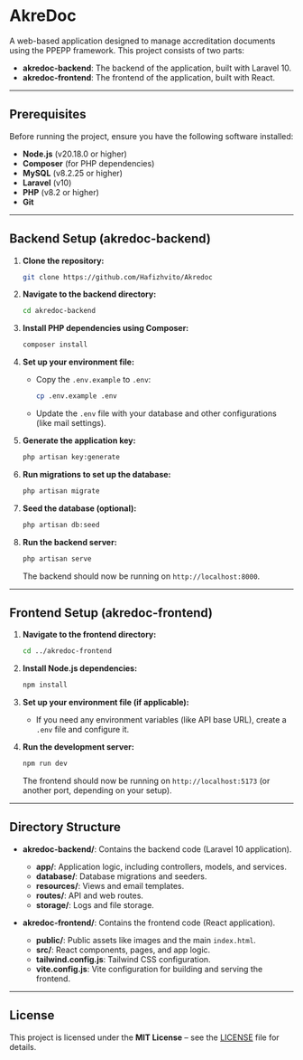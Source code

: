
# AkreDoc

A web-based application designed to manage accreditation documents using the PPEPP framework. This project consists of two parts:

- **akredoc-backend**: The backend of the application, built with Laravel 10.
- **akredoc-frontend**: The frontend of the application, built with React.

---

## Prerequisites

Before running the project, ensure you have the following software installed:

- **Node.js** (v20.18.0 or higher)
- **Composer** (for PHP dependencies)
- **MySQL** (v8.2.25 or higher)
- **Laravel** (v10)
- **PHP** (v8.2 or higher)
- **Git**

---

## Backend Setup (akredoc-backend)

1. **Clone the repository:**
   ```bash
   git clone https://github.com/Hafizhvito/Akredoc
   ```

2. **Navigate to the backend directory:**
   ```bash
   cd akredoc-backend
   ```

3. **Install PHP dependencies using Composer:**
   ```bash
   composer install
   ```

4. **Set up your environment file:**
   - Copy the `.env.example` to `.env`:
     ```bash
     cp .env.example .env
     ```
   - Update the `.env` file with your database and other configurations (like mail settings).

5. **Generate the application key:**
   ```bash
   php artisan key:generate
   ```

6. **Run migrations to set up the database:**
   ```bash
   php artisan migrate
   ```

7. **Seed the database (optional):**
   ```bash
   php artisan db:seed
   ```

8. **Run the backend server:**
   ```bash
   php artisan serve
   ```

   The backend should now be running on `http://localhost:8000`.

---

## Frontend Setup (akredoc-frontend)

1. **Navigate to the frontend directory:**
   ```bash
   cd ../akredoc-frontend
   ```

2. **Install Node.js dependencies:**
   ```bash
   npm install
   ```

3. **Set up your environment file (if applicable):**
   - If you need any environment variables (like API base URL), create a `.env` file and configure it.

4. **Run the development server:**
   ```bash
   npm run dev
   ```

   The frontend should now be running on `http://localhost:5173` (or another port, depending on your setup).

---

## Directory Structure

- **akredoc-backend/**: Contains the backend code (Laravel 10 application).
  - **app/**: Application logic, including controllers, models, and services.
  - **database/**: Database migrations and seeders.
  - **resources/**: Views and email templates.
  - **routes/**: API and web routes.
  - **storage/**: Logs and file storage.

- **akredoc-frontend/**: Contains the frontend code (React application).
  - **public/**: Public assets like images and the main `index.html`.
  - **src/**: React components, pages, and app logic.
  - **tailwind.config.js**: Tailwind CSS configuration.
  - **vite.config.js**: Vite configuration for building and serving the frontend.

---

## License

This project is licensed under the **MIT License** – see the [LICENSE](LICENSE) file for details.
